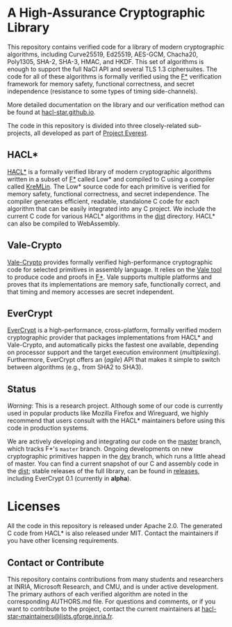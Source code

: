 # A High-Assurance Cryptographic Library

This repository contains verified code for a library of modern
cryptographic algorithms, including Curve25519, Ed25519, AES-GCM,
Chacha20, Poly1305, SHA-2, SHA-3, HMAC, and HKDF. This set of algorithms
is enough to support the full NaCl API and several TLS 1.3 ciphersuites.
The code for all of these algorithms is formally verified using the
[F\*](https://fstarlang.github.io/) verification framework for memory
safety, functional correctness, and secret independence (resistance to
some types of timing side-channels).

More detailed documentation on the library and our verification method
can be found at [hacl-star.github.io](https://hacl-star.github.io).

The code in this repository is divided into three closely-related sub-projects,
all developed as part of [Project Everest](https://project-everest.github.io/).

## HACL\*

[HACL\*](code/) is a formally verified library
of modern cryptographic algorithms written in a subset of
[F\*](https://fstarlang.github.io) called Low\* and compiled to C
using a compiler called
[KreMLin](https://github.com/FStarLang/kremlin). The Low\* source code
for each primitive is verified for memory safety, functional
correctness, and secret independence. The compiler generates
efficient, readable, standalone C code for each algorithm that
can be easily integrated into any C project.  We include the current C code for various HACL\*
algorithms in the [dist](dist/) directory. HACL\* can also be compiled to WebAssembly.

## Vale-Crypto

[Vale-Crypto](vale/) provides formally verified high-performance
cryptographic code for selected primitives in assembly language. It relies on the
[Vale tool](https://github.com/project-everest/vale) to produce
code and proofs in [F\*](https://github.com/FStarLang/FStar). Vale supports
multiple platforms and proves that its implementations are memory safe,
functionally correct, and that timing and memory accesses are secret
independent.

## EverCrypt

[EverCrypt](providers/evercrypt/) is a high-performance, cross-platform, formally
verified modern cryptographic provider that packages implementations from
HACL\* and Vale-Crypto, and automatically picks the fastest one available,
depending on processor support and the target execution environment
(*multiplexing*). Furthermore, EverCrypt offers an (*agile*) API that makes it
simple to switch between algorithms (e.g., from SHA2 to SHA3).

## Status

*Warning*: This is a research project. Although some of our code is currently used in popular products like Mozilla Firefox and Wireguard,
we highly recommend that users consult with the HACL* maintainers before using this code in production systems.

We are actively developing and integrating our code on the
[master](https://github.com/project-everest/hacl-star/tree/master/)
branch, which tracks F\*'s `master` branch. Ongoing developments on new
cryptographic primitives happen in the [dev](https://github.com/project-everest/hacl-star/tree/dev/)
branch, which runs a little ahead of master. You can find a current snapshot
of our C and assembly code in the [dist](dist/); stable releases of the full library,
can be found in [releases](https://github.com/project-everest/hacl-star/releases), including EverCrypt 0.1 (currently in **alpha**).

# Licenses

All the code in this repository is released under Apache 2.0.
The generated C code from HACL\* is also released under MIT.
Contact the maintainers if you have other licensing requirements.

## Contact or Contribute

This repository contains contributions from many students and researchers at INRIA, Microsoft Research, and CMU,
and is under active development. The primary authors of each verified algorithm are noted in the corresponding AUTHORS.md file.
For questions and comments, or if you want to contribute to the project, contact the current maintainers at hacl-star-maintainers@lists.gforge.inria.fr.

